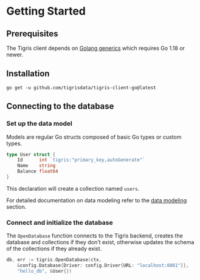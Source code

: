 # Getting Started

## Prerequisites

The Tigris client depends on
[Golang generics](https://go.dev/doc/tutorial/generics) which requires Go 1.18
or newer.

## Installation

```shell
go get -u github.com/tigrisdata/tigris-client-go@latest
```

## Connecting to the database

### Set up the data model

Models are regular Go structs composed of basic Go types or custom types.

```go
type User struct {
    Id      int `tigris:"primary_key,autoGenerate"`
    Name    string
    Balance float64
}
```

This declaration will create a collection named `users`.

For detailed documentation on data modeling refer to the
[data modeling](datamodel/overview.mdx) section.

### Connect and initialize the database

The `OpenDatabase` function connects to the Tigris backend, creates the
database and collections if they don't exist, otherwise updates the schema of
the collections if they already exist.

```go
db, err := tigris.OpenDatabase(ctx,
	&config.Database{Driver: config.Driver{URL: "localhost:8081"}},
    "hello_db", &User{})
```
